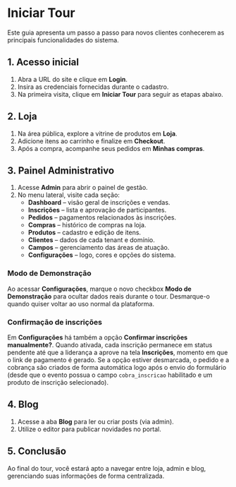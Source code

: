 # Iniciar Tour

Este guia apresenta um passo a passo para novos clientes conhecerem as principais funcionalidades do sistema.

## 1. Acesso inicial

1. Abra a URL do site e clique em **Login**.
2. Insira as credenciais fornecidas durante o cadastro.
3. Na primeira visita, clique em **Iniciar Tour** para seguir as etapas abaixo.

## 2. Loja

1. Na área pública, explore a vitrine de produtos em **Loja**.
2. Adicione itens ao carrinho e finalize em **Checkout**.
3. Após a compra, acompanhe seus pedidos em **Minhas compras**.

## 3. Painel Administrativo

1. Acesse **Admin** para abrir o painel de gestão.
2. No menu lateral, visite cada seção:
   - **Dashboard** – visão geral de inscrições e vendas.
   - **Inscrições** – lista e aprovação de participantes.
   - **Pedidos** – pagamentos relacionados às inscrições.
   - **Compras** – histórico de compras na loja.
   - **Produtos** – cadastro e edição de itens.
   - **Clientes** – dados de cada tenant e domínio.
   - **Campos** – gerenciamento das áreas de atuação.
   - **Configurações** – logo, cores e opções do sistema.

### Modo de Demonstração

Ao acessar **Configurações**, marque o novo checkbox **Modo de Demonstração**
para ocultar dados reais durante o tour. Desmarque-o quando quiser voltar ao
uso normal da plataforma.

### Confirmação de inscrições

Em **Configurações** há também a opção **Confirmar inscrições manualmente?**. Quando
ativada, cada inscrição permanece em status pendente até que a liderança a
aprove na tela **Inscrições**, momento em que o link de pagamento é gerado. Se a
opção estiver desmarcada, o pedido e a cobrança são criados de forma automática
logo após o envio do formulário (desde que o evento possua o campo
`cobra_inscricao` habilitado e um produto de inscrição selecionado).

## 4. Blog

1. Acesse a aba **Blog** para ler ou criar posts (via admin).
2. Utilize o editor para publicar novidades no portal.

## 5. Conclusão

Ao final do tour, você estará apto a navegar entre loja, admin e blog, gerenciando suas informações de forma centralizada.
